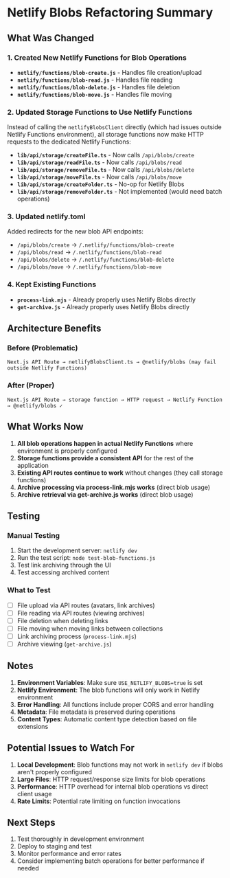 # Netlify Blobs Refactoring Summary

## What Was Changed

### 1. Created New Netlify Functions for Blob Operations
- **`netlify/functions/blob-create.js`** - Handles file creation/upload
- **`netlify/functions/blob-read.js`** - Handles file reading
- **`netlify/functions/blob-delete.js`** - Handles file deletion
- **`netlify/functions/blob-move.js`** - Handles file moving

### 2. Updated Storage Functions to Use Netlify Functions
Instead of calling the `netlifyBlobsClient` directly (which had issues outside Netlify Functions environment), all storage functions now make HTTP requests to the dedicated Netlify Functions:

- **`lib/api/storage/createFile.ts`** - Now calls `/api/blobs/create`
- **`lib/api/storage/readFile.ts`** - Now calls `/api/blobs/read`
- **`lib/api/storage/removeFile.ts`** - Now calls `/api/blobs/delete`
- **`lib/api/storage/moveFile.ts`** - Now calls `/api/blobs/move`
- **`lib/api/storage/createFolder.ts`** - No-op for Netlify Blobs
- **`lib/api/storage/removeFolder.ts`** - Not implemented (would need batch operations)

### 3. Updated netlify.toml
Added redirects for the new blob API endpoints:
- `/api/blobs/create` → `/.netlify/functions/blob-create`
- `/api/blobs/read` → `/.netlify/functions/blob-read`
- `/api/blobs/delete` → `/.netlify/functions/blob-delete`
- `/api/blobs/move` → `/.netlify/functions/blob-move`

### 4. Kept Existing Functions
- **`process-link.mjs`** - Already properly uses Netlify Blobs directly
- **`get-archive.js`** - Already properly uses Netlify Blobs directly

## Architecture Benefits

### Before (Problematic)
```
Next.js API Route → netlifyBlobsClient.ts → @netlify/blobs (may fail outside Netlify Functions)
```

### After (Proper)
```
Next.js API Route → storage function → HTTP request → Netlify Function → @netlify/blobs ✓
```

## What Works Now

1. **All blob operations happen in actual Netlify Functions** where environment is properly configured
2. **Storage functions provide a consistent API** for the rest of the application
3. **Existing API routes continue to work** without changes (they call storage functions)
4. **Archive processing via process-link.mjs works** (direct blob usage)
5. **Archive retrieval via get-archive.js works** (direct blob usage)

## Testing

### Manual Testing
1. Start the development server: `netlify dev`
2. Run the test script: `node test-blob-functions.js`
3. Test link archiving through the UI
4. Test accessing archived content

### What to Test
- [ ] File upload via API routes (avatars, link archives)
- [ ] File reading via API routes (viewing archives)
- [ ] File deletion when deleting links
- [ ] File moving when moving links between collections
- [ ] Link archiving process (`process-link.mjs`)
- [ ] Archive viewing (`get-archive.js`)

## Notes

1. **Environment Variables**: Make sure `USE_NETLIFY_BLOBS=true` is set
2. **Netlify Environment**: The blob functions will only work in Netlify environment
3. **Error Handling**: All functions include proper CORS and error handling
4. **Metadata**: File metadata is preserved during operations
5. **Content Types**: Automatic content type detection based on file extensions

## Potential Issues to Watch For

1. **Local Development**: Blob functions may not work in `netlify dev` if blobs aren't properly configured
2. **Large Files**: HTTP request/response size limits for blob operations
3. **Performance**: HTTP overhead for internal blob operations vs direct client usage
4. **Rate Limits**: Potential rate limiting on function invocations

## Next Steps

1. Test thoroughly in development environment
2. Deploy to staging and test
3. Monitor performance and error rates
4. Consider implementing batch operations for better performance if needed
